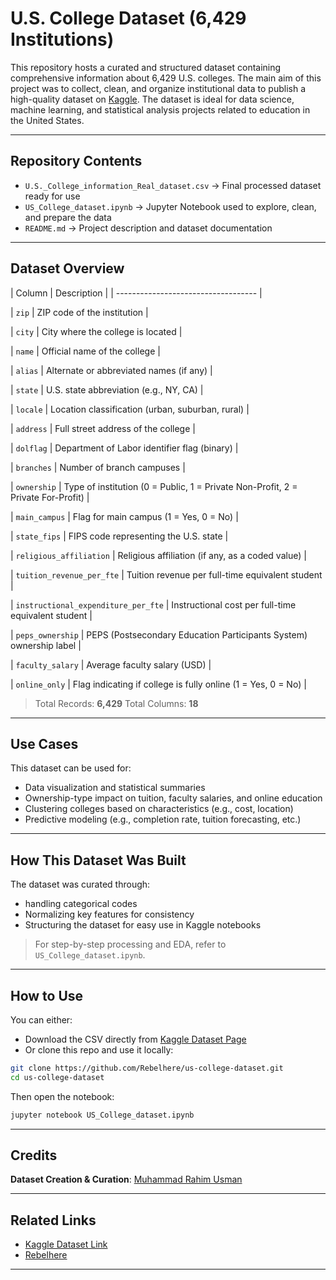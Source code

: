 #  U.S. College Dataset (6,429 Institutions)

This repository hosts a curated and structured dataset containing comprehensive information about 6,429 U.S. colleges. The main aim of this project was to collect, clean, and organize institutional data to publish a high-quality dataset on [Kaggle](https://www.kaggle.com/). The dataset is ideal for data science, machine learning, and statistical analysis projects related to education in the United States.

---
## Repository Contents

* `U.S._College_information_Real_dataset.csv`
  → Final processed dataset ready for use
* `US_College_dataset.ipynb`
  → Jupyter Notebook used to explore, clean, and prepare the data
* `README.md`
  → Project description and dataset documentation

---

##  Dataset Overview

| Column                              | Description                                                                      |
| ----------------------------------- |

| `zip`                               | ZIP code of the institution                                                      |

| `city`                              | City where the college is located                                                |

| `name`                              | Official name of the college                                                     |

| `alias`                             | Alternate or abbreviated names (if any)                                          |

| `state`                             | U.S. state abbreviation (e.g., NY, CA)                                           |

| `locale`                            | Location classification (urban, suburban, rural)                                 |

| `address`                           | Full street address of the college                                               |

| `dolflag`                           | Department of Labor identifier flag (binary)                                     |

| `branches`                          | Number of branch campuses                                                        |

| `ownership`                         | Type of institution (0 = Public, 1 = Private Non-Profit, 2 = Private For-Profit) |

| `main_campus`                       | Flag for main campus (1 = Yes, 0 = No)                                           |

| `state_fips`                        | FIPS code representing the U.S. state                                            |

| `religious_affiliation`             | Religious affiliation (if any, as a coded value)                                 |

| `tuition_revenue_per_fte`           | Tuition revenue per full-time equivalent student                                 |

| `instructional_expenditure_per_fte` | Instructional cost per full-time equivalent student                              |

| `peps_ownership`                    | PEPS (Postsecondary Education Participants System) ownership label               |

| `faculty_salary`                    | Average faculty salary (USD)                                                     |

| `online_only`                       | Flag indicating if college is fully online (1 = Yes, 0 = No)                     |

>  Total Records: **6,429**
>  Total Columns: **18**

---

##  Use Cases

This dataset can be used for:

* Data visualization and statistical summaries
* Ownership-type impact on tuition, faculty salaries, and online education
* Clustering colleges based on characteristics (e.g., cost, location)
* Predictive modeling (e.g., completion rate, tuition forecasting, etc.)

---

##  How This Dataset Was Built

The dataset was curated through:

* handling categorical codes
* Normalizing key features for consistency
* Structuring the dataset for easy use in Kaggle notebooks

> For step-by-step processing and EDA, refer to `US_College_dataset.ipynb`.

---

##  How to Use

You can either:

* Download the CSV directly from [Kaggle Dataset Page](https://www.kaggle.com/datasets/muhammadrahimusman12/u-s-college-information-data-set/data) 
* Or clone this repo and use it locally:

```bash
git clone https://github.com/Rebelhere/us-college-dataset.git
cd us-college-dataset
```

Then open the notebook:

```bash
jupyter notebook US_College_dataset.ipynb
```

---

## Credits

**Dataset Creation & Curation**: [Muhammad Rahim Usman](https://github.com/Rebelhere)

---

##  Related Links

*  [Kaggle Dataset Link](https://www.kaggle.com/datasets/muhammadrahimusman12/u-s-college-information-data-set/data)
*  [Rebelhere](https://github.com/Rebelhere)

---
